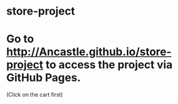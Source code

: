# store-project
# Go to http://Ancastle.github.io/store-project to access the project via GitHub Pages. 
(Click on the cart first)
